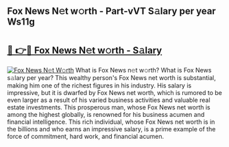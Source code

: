 ## Fox News N𝚎t w𝚘rth - Part-vVT S𝚊lary per year Ws11g

# <h2><a href="http://gc3htl.nevu.top/?p=Fox+News">🔗 👉🔴 Fox News N𝚎t w𝚘rth - S𝚊lary</a></h2>

[![Fox News N𝚎t W𝚘rth](https://i.imgur.com/Oavwk0R.jpeg)](http://gc3htl.nevu.top/?p=Fox+News)
What is Fox News n𝚎t w𝚘rth? What is Fox News s𝚊lary per year?
This wealthy person's Fox News net worth is substantial, making him one of the richest figures in his industry. His salary is impressive, but it is dwarfed by Fox News net worth, which is rumored to be even larger as a result of his varied business activities and valuable real estate investments. This prosperous man, whose Fox News net worth is among the highest globally, is renowned for his business acumen and financial intelligence. This rich individual, whose Fox News net worth is in the billions and who earns an impressive salary, is a prime example of the force of commitment, hard work, and financial acumen.
